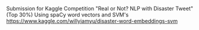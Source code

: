 Submission for Kaggle Competition "Real or Not? NLP with Disaster Tweet"  (Top 30%)
Using spaCy word vectors and SVM's
https://www.kaggle.com/willyiamyu/disaster-word-embeddings-svm
